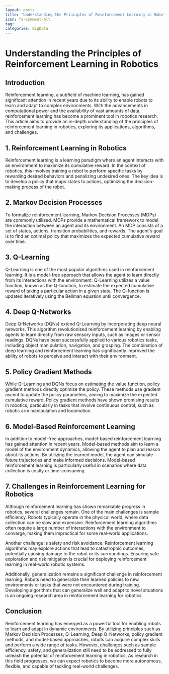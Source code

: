 ```yaml
---
layout: posts
title: "Understanding the Principles of Reinforcement Learning in Robotics"
icon: fa-comment-alt
tag:      
categories: BigData
---
```



# Understanding the Principles of Reinforcement Learning in Robotics

## Introduction

Reinforcement learning, a subfield of machine learning, has gained significant attention in recent years due to its ability to enable robots to learn and adapt to complex environments. With the advancements in computational power and the availability of vast amounts of data, reinforcement learning has become a prominent tool in robotics research. This article aims to provide an in-depth understanding of the principles of reinforcement learning in robotics, exploring its applications, algorithms, and challenges.

## 1. Reinforcement Learning in Robotics

Reinforcement learning is a learning paradigm where an agent interacts with an environment to maximize its cumulative reward. In the context of robotics, this involves training a robot to perform specific tasks by rewarding desired behaviors and penalizing undesired ones. The key idea is to develop a policy that maps states to actions, optimizing the decision-making process of the robot.

## 2. Markov Decision Processes

To formalize reinforcement learning, Markov Decision Processes (MDPs) are commonly utilized. MDPs provide a mathematical framework to model the interaction between an agent and its environment. An MDP consists of a set of states, actions, transition probabilities, and rewards. The agent's goal is to find an optimal policy that maximizes the expected cumulative reward over time.

## 3. Q-Learning

Q-Learning is one of the most popular algorithms used in reinforcement learning. It is a model-free approach that allows the agent to learn directly from its interactions with the environment. Q-Learning utilizes a value function, known as the Q-function, to estimate the expected cumulative reward of taking a particular action in a given state. The Q-function is updated iteratively using the Bellman equation until convergence.

## 4. Deep Q-Networks

Deep Q-Networks (DQNs) extend Q-Learning by incorporating deep neural networks. This algorithm revolutionized reinforcement learning by enabling agents to learn directly from raw sensory inputs, such as images or sensor readings. DQNs have been successfully applied to various robotics tasks, including object manipulation, navigation, and grasping. The combination of deep learning and reinforcement learning has significantly improved the ability of robots to perceive and interact with their environment.

## 5. Policy Gradient Methods

While Q-Learning and DQNs focus on estimating the value function, policy gradient methods directly optimize the policy. These methods use gradient ascent to update the policy parameters, aiming to maximize the expected cumulative reward. Policy gradient methods have shown promising results in robotics, particularly in tasks that involve continuous control, such as robotic arm manipulation and locomotion.

## 6. Model-Based Reinforcement Learning

In addition to model-free approaches, model-based reinforcement learning has gained attention in recent years. Model-based methods aim to learn a model of the environment dynamics, allowing the agent to plan and reason about its actions. By utilizing the learned model, the agent can simulate future trajectories and make informed decisions. Model-based reinforcement learning is particularly useful in scenarios where data collection is costly or time-consuming.

## 7. Challenges in Reinforcement Learning for Robotics

Although reinforcement learning has shown remarkable progress in robotics, several challenges remain. One of the main challenges is sample efficiency. Robots typically operate in the physical world, where data collection can be slow and expensive. Reinforcement learning algorithms often require a large number of interactions with the environment to converge, making them impractical for some real-world applications.

Another challenge is safety and risk avoidance. Reinforcement learning algorithms may explore actions that lead to catastrophic outcomes, potentially causing damage to the robot or its surroundings. Ensuring safe exploration and risk mitigation is crucial for deploying reinforcement learning in real-world robotic systems.

Additionally, generalization remains a significant challenge in reinforcement learning. Robots need to generalize their learned policies to new environments or tasks that were not encountered during training. Developing algorithms that can generalize well and adapt to novel situations is an ongoing research area in reinforcement learning for robotics.

## Conclusion

Reinforcement learning has emerged as a powerful tool for enabling robots to learn and adapt in dynamic environments. By utilizing principles such as Markov Decision Processes, Q-Learning, Deep Q-Networks, policy gradient methods, and model-based approaches, robots can acquire complex skills and perform a wide range of tasks. However, challenges such as sample efficiency, safety, and generalization still need to be addressed to fully unleash the potential of reinforcement learning in robotics. As research in this field progresses, we can expect robotics to become more autonomous, flexible, and capable of tackling real-world challenges.